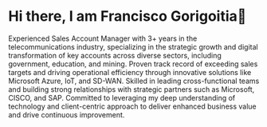 # Hi there, I am Francisco Gorigoitia👋


Experienced Sales Account Manager with 3+ years in the telecommunications industry, specializing in the strategic growth and digital transformation of key accounts across diverse sectors, including government, education, and mining. Proven track record of exceeding sales targets and driving operational efficiency through innovative solutions like Microsoft Azure, IoT, and SD-WAN. Skilled in leading cross-functional teams and building strong relationships with strategic partners such as Microsoft, CISCO, and SAP. Committed to leveraging my deep understanding of technology and client-centric approach to deliver enhanced business value and drive continuous improvement.
<!--
**FJGM2023015/FJGM2023015** is a ✨ _special_ ✨ repository because its `README.md` (this file) appears on your GitHub profile.

Here are some ideas to get you started:

- 🔭 I’m currently working on ...
- 🌱 I’m currently learning ...
- 👯 I’m looking to collaborate on ...
- 🤔 I’m looking for help with ...
- 💬 Ask me about ...
- 📫 How to reach me: ...
- 😄 Pronouns: ...
- ⚡ Fun fact: ...
-->
